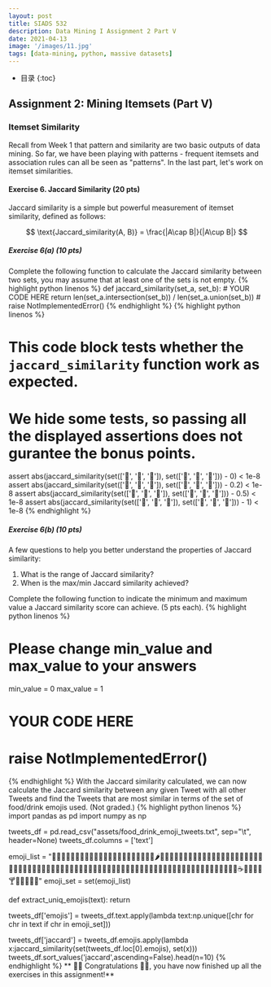 ```yaml
---
layout: post
title: SIADS 532 
description: Data Mining I Assignment 2 Part V
date: 2021-04-13
image: '/images/11.jpg'
tags: [data-mining, python, massive datasets]
---
```

* 目录
{:toc}

## Assignment 2: Mining Itemsets (Part V)

### Itemset Similarity

Recall from Week 1 that pattern and similarity are two basic outputs of data mining. So far, we have been playing with patterns - frequent itemsets and association rules can all be seen as "patterns". In the last part, let's work on itemset similarities.

#### Exercise 6. Jaccard Similarity (20 pts)

Jaccard similarity is a simple but powerful measurement of itemset similarity, defined as follows:

$$ 
\text{Jaccard_similarity(A, B)} = \frac{|A\cap B|}{|A\cup B|} 
$$


##### Exercise 6(a) (10 pts)

Complete the following function to calculate the Jaccard similarity between two sets, you may assume that at least one of the sets is not empty.
{% highlight python linenos %}
def jaccard_similarity(set_a, set_b):
    # YOUR CODE HERE
    return len(set_a.intersection(set_b)) / len(set_a.union(set_b))
    # raise NotImplementedError()
{% endhighlight %}
{% highlight python linenos %}
# This code block tests whether the `jaccard_similarity` function work as expected.
# We hide some tests, so passing all the displayed assertions does not gurantee the bonus points.

assert abs(jaccard_similarity(set(['🍇', '🍈', '🍉']), set(['🍊', '🍋', '🍌'])) - 0) < 1e-8
assert abs(jaccard_similarity(set(['🍇', '🍈', '🍎']), set(['🍊', '🍋', '🍎'])) - 0.2) < 1e-8
assert abs(jaccard_similarity(set(['🍇', '🍒', '🍎']), set(['🍊', '🍒', '🍎'])) - 0.5) < 1e-8
assert abs(jaccard_similarity(set(['🍓', '🍒', '🍎']), set(['🍒', '🍎', '🍓'])) - 1) < 1e-8
{% endhighlight %}
##### Exercise 6(b) (10 pts)

A few questions to help you better understand the properties of Jaccard similarity:

1.  What is the range of Jaccard similarity?
2.  When is the max/min Jaccard similarity achieved?

Complete the following function to indicate the minimum and maximum value a Jaccard similarity score can achieve. (5 pts each).
{% highlight python linenos %}
# Please change min_value and max_value to your answers

min_value = 0
max_value = 1

# YOUR CODE HERE
# raise NotImplementedError()
{% endhighlight %}
With the Jaccard similarity calculated, we can now calculate the Jaccard similarity between any given Tweet with all other Tweets and find the Tweets that are most similar in terms of the set of food/drink emojis used. (Not graded.)
{% highlight python linenos %}
import pandas as pd
import numpy as np

tweets_df = pd.read_csv("assets/food_drink_emoji_tweets.txt", sep="\t", header=None)
tweets_df.columns = ['text']

emoji_list = "🍇🍈🍉🍊🍋🍌🍍🥭🍎🍏🍐🍑🍒🍓🥝🍅🥥🥑🍆🥔🥕🌽🌶🥒🥬🥦🍄🥜🌰🍞🥐🥖🥨🥯🥞🧀🍖🍗🥩🥓🍔🍟🍕🌭🥪🌮🌯🥙🥚🍳🥘🍲🥣🥗🍿🧂🥫🍱🍘🍙🍚🍛🍜🍝🍠🍢🍣🍤🍥🥮🍡🥟🥠🥡🦀🦞🦐🦑🍦🍧🍨🍩🍪🎂🍰🧁🥧🍫🍬🍭🍮🍯🍼🥛☕🍵🍶🍾🍷🍸🍹🍺🍻🥂🥃"
emoji_set = set(emoji_list)

def extract_uniq_emojis(text):
    return 

tweets_df['emojis'] = tweets_df.text.apply(lambda text:np.unique([chr for chr in text if chr in emoji_set]))

tweets_df['jaccard'] = tweets_df.emojis.apply(lambda x:jaccard_similarity(set(tweets_df.loc[0].emojis), set(x)))
tweets_df.sort_values('jaccard',ascending=False).head(n=10)
{% endhighlight %}
** 🍾🍾 Congratulations 🎉🎉, you have now finished up all the exercises in this assignment!**
